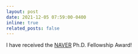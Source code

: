 ```yaml
---
layout: post
date: 2021-12-05 07:59:00-0400
inline: true
related_posts: false
---
```


I have received the [NAVER](https://www.navercorp.com/) Ph.D. Fellowship Award!
